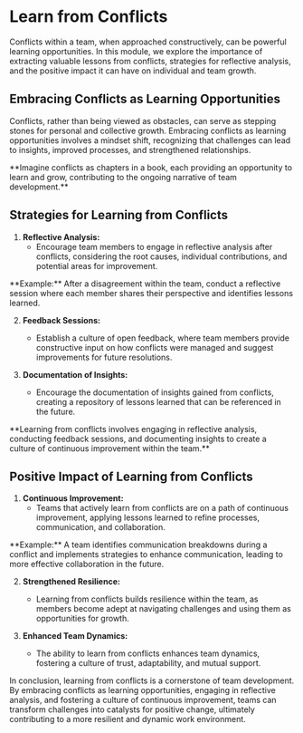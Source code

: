 # Learn from Conflicts

Conflicts within a team, when approached constructively, can be powerful learning opportunities. In this module, we explore the importance of extracting valuable lessons from conflicts, strategies for reflective analysis, and the positive impact it can have on individual and team growth.

## Embracing Conflicts as Learning Opportunities

Conflicts, rather than being viewed as obstacles, can serve as stepping stones for personal and collective growth. Embracing conflicts as learning opportunities involves a mindset shift, recognizing that challenges can lead to insights, improved processes, and strengthened relationships.

<div class="my-4"></div>

<div class="note red">
  **Imagine conflicts as chapters in a book, each providing an opportunity to learn and grow, contributing to the ongoing narrative of team development.**
</div>

## Strategies for Learning from Conflicts

1. **Reflective Analysis:**
   - Encourage team members to engage in reflective analysis after conflicts, considering the root causes, individual contributions, and potential areas for improvement.

<div class="red">
  **Example:** After a disagreement within the team, conduct a reflective session where each member shares their perspective and identifies lessons learned.
</div>

2. **Feedback Sessions:**
   - Establish a culture of open feedback, where team members provide constructive input on how conflicts were managed and suggest improvements for future resolutions.

3. **Documentation of Insights:**
   - Encourage the documentation of insights gained from conflicts, creating a repository of lessons learned that can be referenced in the future.

<div class="note red">
  **Learning from conflicts involves engaging in reflective analysis, conducting feedback sessions, and documenting insights to create a culture of continuous improvement within the team.**
</div>

## Positive Impact of Learning from Conflicts

1. **Continuous Improvement:**
   - Teams that actively learn from conflicts are on a path of continuous improvement, applying lessons learned to refine processes, communication, and collaboration.

<div class="red">
  **Example:** A team identifies communication breakdowns during a conflict and implements strategies to enhance communication, leading to more effective collaboration in the future.
</div>

2. **Strengthened Resilience:**
   - Learning from conflicts builds resilience within the team, as members become adept at navigating challenges and using them as opportunities for growth.

3. **Enhanced Team Dynamics:**
   - The ability to learn from conflicts enhances team dynamics, fostering a culture of trust, adaptability, and mutual support.

In conclusion, learning from conflicts is a cornerstone of team development. By embracing conflicts as learning opportunities, engaging in reflective analysis, and fostering a culture of continuous improvement, teams can transform challenges into catalysts for positive change, ultimately contributing to a more resilient and dynamic work environment.
